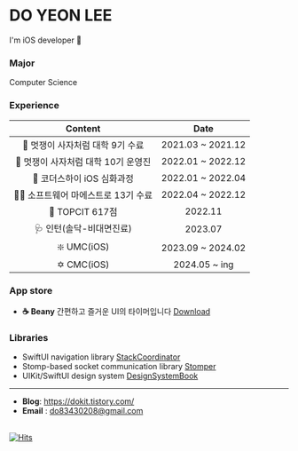 <!--
**leedoyeon849/leedoyeon849** is a ✨ _special_ ✨ repository because its `README.md` (this file) appears on your GitHub profile.

Here are some ideas to get you started:

- 🔭 I’m currently working on ...
- 🌱 I’m currently learning ...
- 👯 I’m looking to collaborate on ...
- 🤔 I’m looking for help with ...
- 💬 Ask me about ...
- 📫 How to reach me: ...
- 😄 Pronouns: ...
- ⚡ Fun fact: ...
-->

# DO YEON LEE  
I'm iOS developer 🍎
<br>

### Major
Computer Science
<br>

### Experience
Content | Date
:---:|:---:
🦁 멋쟁이 사자처럼 대학 9기 수료 | 2021.03 ~ 2021.12
🦁 멋쟁이 사자처럼 대학 10기 운영진 | 2022.01 ~ 2022.12
🍎 코더스하이 iOS 심화과정 | 2022.01 ~ 2022.04
👩‍💻 소프트웨어 마에스트로 13기 수료 | 2022.04 ~ 2022.12
💯 TOPCIT 617점 | 2022.11
🩺 인턴(솔닥-비대면진료) | 2023.07
❇️ UMC(iOS) | 2023.09 ~ 2024.02
✡️ CMC(iOS) | 2024.05 ~ ing

### App store
- **☕️ Beany** 간편하고 즐거운 UI의 타이머입니다  [Download](https://apps.apple.com/kr/app/beany-coffee-timer/id6502908127?l=en-GB)

### Libraries
- SwiftUI navigation library [StackCoordinator](https://github.com/dodo849/StackCoordinator)
- Stomp-based socket communication library [Stomper](https://github.com/dodo849/Stomper)
- UIKit/SwiftUI design system [DesignSystemBook](https://github.com/dodo849/DesignSystemBookApp)

---
- **Blog**: https://dokit.tistory.com/
- **Email** : do83430208@gmail.com
<br><br>


[![Hits](https://hits.seeyoufarm.com/api/count/incr/badge.svg?url=https%3A%2F%2Fgithub.com%2Fgjbae1212%2Fhit-counter&count_bg=%23888888&title_bg=%23555555&icon=&icon_color=%23E7E7E7&title=hits&edge_flat=false)](https://hits.seeyoufarm.com)
